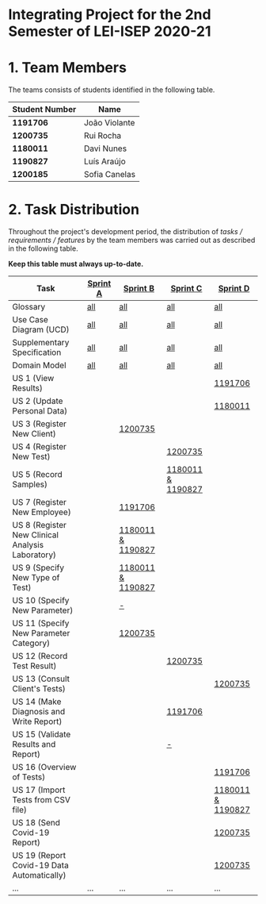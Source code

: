 # Integrating Project for the 2nd Semester of LEI-ISEP 2020-21 

# 1. Team Members

The teams consists of students identified in the following table. 

| Student Number	| Name |
|--------------|----------------------------|
| **1191706**  | João Violante              |
| **1200735**  | Rui Rocha                  |
| **1180011**  | Davi Nunes                 |
| **1190827**  | Luís Araújo                |
| **1200185**  | Sofia Canelas              |



# 2. Task Distribution ###


Throughout the project's development period, the distribution of _tasks / requirements / features_ by the team members was carried out as described in the following table. 

**Keep this table must always up-to-date.**

| Task                      | [Sprint A](SprintA/README.md) | [Sprint B](SprintB/README.md) | [Sprint C](SprintC/README.md) |  [Sprint D](SprintD/README.md) |
|-----------------------------|------------|------------|------------|------------|
| Glossary  |  [all](SprintA/Glossary.md)   |   [all](SprintB/Glossary.md)  |   [all](SprintC/Glossary.md)  | [all](SprintD/Glossary.md)  |
| Use Case Diagram (UCD)  |  [all](SprintA/UCD.md)   |   [all](SprintB/UCD.md)  |   [all](SprintC/UCD.md)  | [all](SprintD/UCD.md)  |
| Supplementary Specification   |  [all](SprintA/FURPS.md)   |   [all](SprintB/FURPS.md)  |   [all](SprintC/FURPS.md)  | [all](SprintD/FURPS.md)  |
| Domain Model  |  [all](SprintA/DM.md)   |   [all](SprintB/DM.md)  |   [all](SprintC/DM.md)  | [all](SprintD/DM.md)  |
| US 1 (View Results)  |    |    |   | [1191706](SprintD/US1/US1.md) |
| US 2 (Update Personal Data)  |   |   |   | [1180011](SprintD/US2/US2.md) |
| US 3 (Register New Client)  |    |  [1200735](SprintB/US3.md)  |   |  |
| US 4 (Register New Test)  |     |   |  [1200735](SprintC/US4.md)  |  |
| US 5 (Record Samples)  |     |    |  [1180011 & 1190827](SprintC/US5.md) |  |
| US 7 (Register New Employee)  |     |  [1191706](SprintB/US7.md)  |   |  |
| US 8 (Register New Clinical Analysis Laboratory)  |     |  [1180011 & 1190827](SprintB/US8.md)  |   |  |
| US 9 (Specify New Type of Test)  |     |  [1180011 & 1190827](SprintB/US9.md)  |   |  |
| US 10 (Specify New Parameter)  |   | [-](SprintB/US10.md)
| US 11 (Specify New Parameter Category)  |   |  [1200735](SprintB/US11.md)   |   |  |
| US 12 (Record Test Result)  |   |    |  [1200735](SprintC/US12.md)   |  |
| US 13 (Consult Client's Tests)  |    |    |   | [1200735](SprintD/US13/US13.md) |
| US 14 (Make Diagnosis and Write Report)  |     |    |  [1191706](SprintC/US14.md) |  |
| US 15 (Validate Results and Report)  |    |    |  [-](SprintC/US15.md) |  |
| US 16 (Overview of Tests)  |    |    |   | [1191706](SprintD/US16/US16.md) |
| US 17 (Import Tests from CSV file)  |    |    |   | [1180011 & 1190827](SprintD/US17/US17.md) |
| US 18 (Send Covid-19 Report)  |    |    |   | [1200735](SprintD/US18/US18.md) |
| US 19 (Report Covid-19 Data Automatically)  |    |    |   | [1200735](SprintD/US19/US19.md) |
| ...  |  ...   | ...   | ...  | ... |

